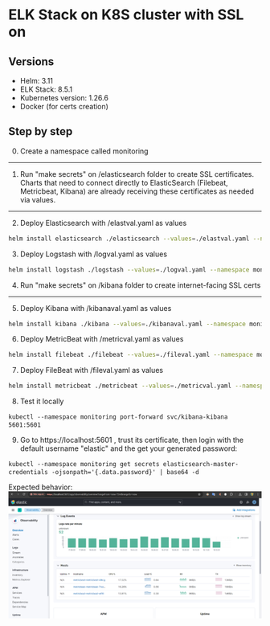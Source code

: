 # ELK Stack on K8S cluster with SSL on

## Versions
- Helm: 3.11
- ELK Stack: 8.5.1
- Kubernetes version: 1.26.6
- Docker (for certs creation)

## Step by step
0. Create a namespace called monitoring
---
1. Run "make secrets" on /elasticsearch folder to create SSL certificates. Charts that need to connect directly to ElasticSearch (Filebeat, Metricbeat, Kibana) are already receiving these certificates as needed via values.
---
2. Deploy Elasticsearch with /elastval.yaml as values
```sh
helm install elasticsearch ./elasticsearch --values=./elastval.yaml --namespace monitoring
```
3. Deploy Logstash with /logval.yaml as values
```sh
helm install logstash ./logstash --values=./logval.yaml --namespace monitoring
```
4. Run "make secrets" on /kibana folder to create internet-facing SSL certs
---
5. Deploy Kibana with /kibanaval.yaml as values
```sh
helm install kibana ./kibana --values=./kibanaval.yaml --namespace monitoring
```
6. Deploy MetricBeat with /metricval.yaml as values
```sh
helm install filebeat ./filebeat --values=./fileval.yaml --namespace monitoring
```
7. Deploy FileBeat with /fileval.yaml as values
```sh
helm install metricbeat ./metricbeat --values=./metricval.yaml --namespace monitoring
```
8. Test it locally
```
kubectl --namespace monitoring port-forward svc/kibana-kibana 5601:5601
```
9. Go to https://localhost:5601 , trust its certificate, then login with the default username "elastic" and the get your generated password:
```
kubectl --namespace monitoring get secrets elasticsearch-master-credentials -ojsonpath='{.data.password}' | base64 -d
```
Expected behavior:
![Alt text](image.png)